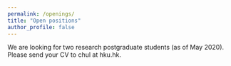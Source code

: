```yaml
---
permalink: /openings/
title: "Open positions"
author_profile: false
---
```

We are looking for two research postgraduate students (as of May 2020). Please send your CV to chul at hku.hk.
